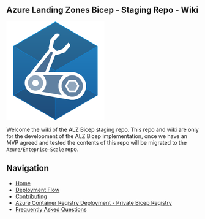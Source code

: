 <!-- markdownlint-disable -->
## Azure Landing Zones Bicep - Staging Repo - Wiki
<!-- markdownlint-restore -->

![Bicep Logo](media/bicep-logo.png)

Welcome the wiki of the ALZ Bicep staging repo. This repo and wiki are only for the development of the ALZ Bicep implementation, once we have an MVP agreed and tested the contents of this repo will be migrated to the `Azure/Enteprise-Scale` repo.

## Navigation

* [Home][wiki_home]
* [Deployment Flow][wiki_deployment_flow]
* [Contributing][wiki_contributing]
* [Azure Container Registry Deployment - Private Bicep Registry][wiki_acrdeploy]
* [Frequently Asked Questions][wiki_faq]


 [//]: # (************************)
 [//]: # (INSERT LINK LABELS BELOW)
 [//]: # (************************)

<!--
The following link references should be copied from `_sidebar.md` in the `./docs/wiki/` folder.
Replace `./` with `https://github.com/Azure/terraform-azurerm-caf-enterprise-scale/wiki/` when copying to here.
-->

[wiki_home]:                                  https://github.com/Azure/ALZ-Bicep/wiki/home "Wiki - Home"
[wiki_deployment_flow]:                            https://github.com/Azure/ALZ-Bicep/wiki/DeploymentFlow "Wiki - Deployment Flow"
[wiki_contributing]:                          https://github.com/Azure/ALZ-Bicep/wiki/Contributing "Wiki - Contributing"
[wiki_acrdeploy]:                          https://github.com/Azure/ALZ-Bicep/wiki/ACRDeployment "Wiki - Private Bicep Registry"
[wiki_faq]:                          https://github.com/Azure/ALZ-Bicep/wiki/FAQ "Wiki - FAQs"